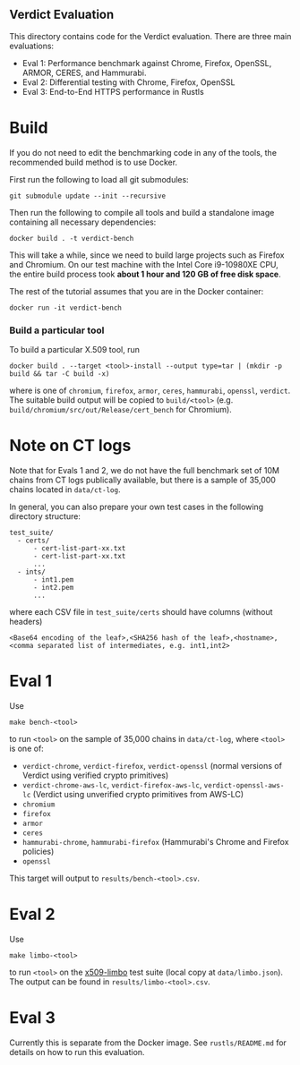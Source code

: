 Verdict Evaluation
---

This directory contains code for the Verdict evaluation.
There are three main evaluations:
- Eval 1: Performance benchmark against Chrome, Firefox, OpenSSL, ARMOR, CERES, and Hammurabi.
- Eval 2: Differential testing with Chrome, Firefox, OpenSSL
- Eval 3: End-to-End HTTPS performance in Rustls

# Build

If you do not need to edit the benchmarking code in any of the tools, the recommended
build method is to use Docker.

First run the following to load all git submodules:
```
git submodule update --init --recursive
```

Then run the following to compile all tools and build a standalone image
containing all necessary dependencies:
```
docker build . -t verdict-bench
```
This will take a while, since we need to build large projects such as Firefox and Chromium.
On our test machine with the Intel Core i9-10980XE CPU,
the entire build process took **about 1 hour and 120 GB of free disk space**.

The rest of the tutorial assumes that you are in the Docker container:
```
docker run -it verdict-bench
```

### Build a particular tool
To build a particular X.509 tool, run
```
docker build . --target <tool>-install --output type=tar | (mkdir -p build && tar -C build -x)
```
where <tool> is one of `chromium`, `firefox`, `armor`, `ceres`, `hammurabi`, `openssl`, `verdict`.
The suitable build output will be copied to `build/<tool>` (e.g. `build/chromium/src/out/Release/cert_bench` for Chromium).

# Note on CT logs
Note that for Evals 1 and 2, we do not have the full benchmark set of 10M chains from CT logs publically available,
but there is a sample of 35,000 chains located in `data/ct-log`.

In general, you can also prepare your own test cases in the following directory structure:
```
test_suite/
  - certs/
      - cert-list-part-xx.txt
      - cert-list-part-xx.txt
      ...
  - ints/
      - int1.pem
      - int2.pem
      ...
```
where each CSV file in `test_suite/certs` should have columns (without headers)
```
<Base64 encoding of the leaf>,<SHA256 hash of the leaf>,<hostname>,<comma separated list of intermediates, e.g. int1,int2>
```

# Eval 1

Use
```
make bench-<tool>
```
to run `<tool>` on the sample of 35,000 chains in `data/ct-log`,
where `<tool>` is one of:
- `verdict-chrome`, `verdict-firefox`, `verdict-openssl` (normal versions of Verdict using verified crypto primitives)
- `verdict-chrome-aws-lc`, `verdict-firefox-aws-lc`, `verdict-openssl-aws-lc` (Verdict using unverified crypto primitives from AWS-LC)
- `chromium`
- `firefox`
- `armor`
- `ceres`
- `hammurabi-chrome`, `hammurabi-firefox` (Hammurabi's Chrome and Firefox policies)
- `openssl`

This target will output to `results/bench-<tool>.csv`.

# Eval 2

Use
```
make limbo-<tool>
```
to run `<tool>` on the [x509-limbo](https://github.com/C2SP/x509-limbo) test suite (local copy at `data/limbo.json`).
The output can be found in `results/limbo-<tool>.csv`.

# Eval 3

Currently this is separate from the Docker image.
See `rustls/README.md` for details on how to run this evaluation.
